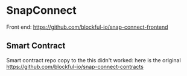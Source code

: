 # SnapConnect

Front end: https://github.com/blockful-io/snap-connect-frontend

## Smart Contract

Smart contract repo copy to the this didn't worked: here is the original https://github.com/blockful-io/snap-connect-contracts
